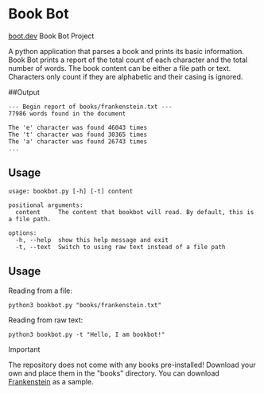 # Book Bot
[boot.dev](https://boot.dev) Book Bot Project

A python application that parses a book and prints its basic information. Book Bot prints a report of the total count of each character and the total number of words. The book content can be either a file path or text. Characters only count if they are alphabetic and their casing is ignored.

##Output

```
--- Begin report of books/frankenstein.txt ---
77986 words found in the document

The 'e' character was found 46043 times
The 't' character was found 30365 times
The 'a' character was found 26743 times
...
```

## Usage

```
usage: bookbot.py [-h] [-t] content

positional arguments:
  content     The content that bookbot will read. By default, this is a file path.

options:
  -h, --help  show this help message and exit
  -t, --text  Switch to using raw text instead of a file path
```

## Usage

Reading from a file:

`python3 bookbot.py "books/frankenstein.txt"`

Reading from raw text:

`python3 bookbot.py -t "Hello, I am bookbot!"`

> [!IMPORTANT]
> The repository does not come with any books pre-installed! Download your own and place them in the "books" directory. You can download [Frankenstein](https://raw.githubusercontent.com/asweigart/codebreaker/master/frankenstein.txt) as a sample.

